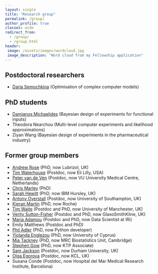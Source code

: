 ```yaml
---
layout: single
title: "Research group"
permalink: /group/
author_profile: true
classes: wide
redirect_from: 
  - /group/
  - /group.html
header: 
 image: /assets/images/wordcloud.jpg
 image_description: "Word cloud from my Fellowship application"  
---
```


## Postdoctoral researchers

- [Daria Semochkina](https://www.southampton.ac.uk/engineering/about/staff/ds1c18.page) (Optimisation of complex computer models)

## PhD students

- [Damianos Michaelides](https://www.linkedin.com/in/damianos-michaelides-384a60135/?originalSubdomain=uk) (Bayesian design of experiments for functional inputs)
- Theodora Nearchou (Multi-level computer experiments and likelihood approximations)
- Ziyan Wang (Bayesian design of experiments in the pharmaceutical industry)

## Former group members

- [Andrew Rose](https://www.linkedin.com/in/andrew-rose-93a936a8/) (PhD, now Lubrizol, UK)
- [Tim Waterhouse](https://www.linkedin.com/in/timothy-waterhouse-b3604012/) (Postdoc, now Eli Lilly, USA)
- [Peter van de Ven](http://www.emgo.nl/team/1137/petervan%20deven/personal-information/) (Postdoc, now VU University Medical Centre, Netherlands)
- [Chris Marley](https://www.linkedin.com/in/chris-marley-35207ba7/) (PhD)
- [Sarah Hewitt](https://www.linkedin.com/in/sbchewitt/) (PhD, now IBM Hursley, UK)
- [Antony Overstall](http://www.personal.soton.ac.uk/amo105/) (Postdoc, now University of Southampton, UK)
- [Kieran Martin](https://www.linkedin.com/in/kieran-martin-2b298742/) (PhD, now Roche)
- [Tim Waite](https://timwaite.github.io) (Postdoc and PhD, now University of Manchester, UK)
- [Verity Sutton-Fisher](https://www.linkedin.com/in/verity-sutton-fisher-0507aa71/?originalSubdomain=uk) (Postdoc and PhD, now GlaxoSmithKline, UK)
- [Maria Adamou](https://www.linkedin.com/in/maria-adamou-88363982/?originalSubdomain=uk) (Postdoc and PhD, now Data Scientist at IRi)
- Emily Matthews (Postdoc and PhD)
- [Phil Adler](http://dler.me.uk) (PhD, now Python developer)
- [Yiolanda Englezou](http://www.kios.ucy.ac.cy/index.php/people/research-personnel.html?id=494) (PhD, now University of Cyprus)
- [Mia Tackney](https://www.mrc-bsu.cam.ac.uk/people/in-alphabetical-order/t-to-z/mia-tackney/) (PhD, now MRC Biostatistics Unit, Cambridge)
- [Stephen Gow](https://www.southampton.ac.uk/chemistry/about/staff/srg1f20.page) (PhD, now KTP Associate)
- [Sam Jackson](https://www.southampton.ac.uk/maths/about/staff/sej1a18.page) (Postdoc, now Durham University, UK)
- [Olga Egorova](https://www.linkedin.com/in/olga-egorova-1123554b/?originalSubdomain=uk) (Postdoc, now KCL, UK)
- Susana Conde (Postdoc, now Hospital del Mar Medical Research Institute, Barcelona)
